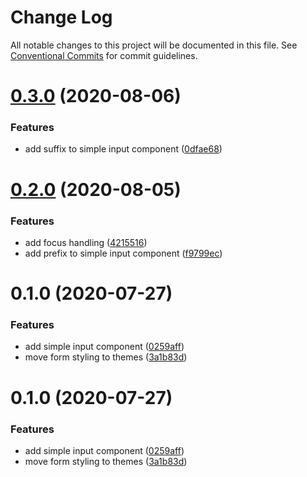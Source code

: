 # Change Log

All notable changes to this project will be documented in this file.
See [Conventional Commits](https://conventionalcommits.org) for commit guidelines.

# [0.3.0](https://github.com/uswitch/trustyle/compare/@uswitch/trustyle.simple-input@0.2.0...@uswitch/trustyle.simple-input@0.3.0) (2020-08-06)


### Features

* add suffix to simple input component ([0dfae68](https://github.com/uswitch/trustyle/commit/0dfae68))





# [0.2.0](https://github.com/uswitch/trustyle/compare/@uswitch/trustyle.simple-input@0.1.0...@uswitch/trustyle.simple-input@0.2.0) (2020-08-05)


### Features

* add focus handling ([4215516](https://github.com/uswitch/trustyle/commit/4215516))
* add prefix to simple input component ([f9799ec](https://github.com/uswitch/trustyle/commit/f9799ec))





# 0.1.0 (2020-07-27)


### Features

* add simple input component ([0259aff](https://github.com/uswitch/trustyle/commit/0259aff))
* move form styling to themes ([3a1b83d](https://github.com/uswitch/trustyle/commit/3a1b83d))





# 0.1.0 (2020-07-27)


### Features

* add simple input component ([0259aff](https://github.com/uswitch/trustyle/commit/0259aff))
* move form styling to themes ([3a1b83d](https://github.com/uswitch/trustyle/commit/3a1b83d))
